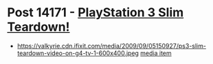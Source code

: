 # Post 14171 - [PlayStation 3 Slim Teardown!](https://www.ifixit.com/News/14171/playstation-3-slim-teardown)

- https://valkyrie.cdn.ifixit.com/media/2009/09/05150927/ps3-slim-teardown-video-on-g4-tv-1-600x400.jpeg [media item](media-28627.md)